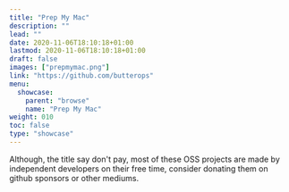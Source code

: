 ```yaml
---
title: "Prep My Mac"
description: ""
lead: ""
date: 2020-11-06T18:10:18+01:00
lastmod: 2020-11-06T18:10:18+01:00
draft: false
images: ["prepmymac.png"]
link: "https://github.com/butterops"
menu:
  showcase:
    parent: "browse"
    name: "Prep My Mac"
weight: 010
toc: false
type: "showcase"
---
```


Although, the title say don't pay, most of these OSS projects are made by independent developers on their free time, consider donating them on github sponsors or other mediums.